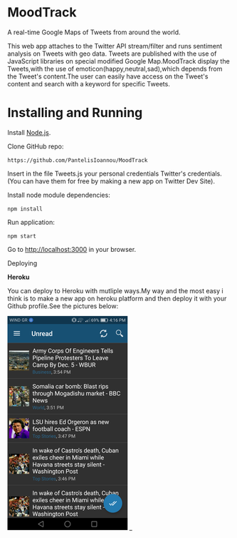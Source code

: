 # MoodTrack

A real-time Google Maps of Tweets from around the world.

This web app attaches to the Twitter API stream/filter and runs sentiment analysis on Tweets with geo data.
Tweets are published with the use of JavaScript libraries on special modified Google Map.MoodTrack display the Tweets,with the use of emoticon(happy,neutral,sad),which depends from the Tweet's content.The user can easily have access on the Tweet's content and search with a keyword for specific Tweets.

# Installing and Running

Install [Node.js](http://nodejs.org/).

Clone GitHub repo:

```
https://github.com/PantelisIoannou/MoodTrack
```
Insert in the file Tweets.js your personal credentials Twitter's credentials.(You can have them for free by making a new app on Twitter Dev Site).

Install node module dependencies:

```
npm install
```

Run application:

```
npm start
```
Go to [http://localhost:3000](http://localhost:3000) in your browser.

Deploying

**Heroku**

You can deploy to Heroku with mutliple ways.My way and the most easy i think is to make a new app on heroku platform and then deploy it with your Github profile.See the pictures below:

![](https://github.com/PantelisIoannou/images/blob/master/MyNews1.png) _


